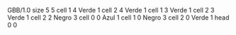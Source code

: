 <gs-board> GBB/1.0
size 5 5
cell 1 4 Verde 1 
cell 2 4 Verde 1 
cell 1 3 Verde 1 
cell 2 3 Verde 1 
cell 2 2 Negro 3 
cell 0 0 Azul 1 
cell 1 0 Negro 3 
cell 2 0 Verde 1 
head 0 0
 </gs-board>